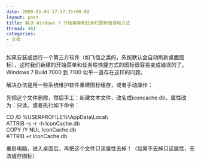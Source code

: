 ```yaml
---
date: 2009-05-04 17:57:31+00:00
layout: post
title: 解决 Windows 7 开始菜单和任务栏图标错误地方法
thread: 461
categories:
- 文档
---
```


如果安装或运行一个第三方软件（如飞信之类的，系统默认会自动刷新桌面图标），这时我们新建的开始菜单和任务栏快捷方式的图标很容易变成错误的了。Windows 7 Build 7000 到 7100 似乎一直存在这样的问题。  
  
解决办法是用一些系统维护软件重建图标缓存，或者手动操作：<!-- more -->  
  
先把这个文件删除，然后手工：新建文本文件，改名成iconcache.db，属性改为：只读。或者执行如下命令：  
  
  
CD /D %USERPROFILE%\AppData\Local\  
ATTRIB -s -r -h IconCache.db  
COPY /Y NUL IconCache.db  
ATTRIB +r IconCache.db  
  
  
重启电脑，进入桌面后，再把这个文件只读属性去掉！（如果不去掉只读属性，无法缓存图标）  
  

